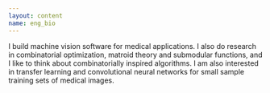 ```yaml
---
layout: content
name: eng_bio
---
```

I build machine vision software for medical applications. I also do research in combinatorial optimization, matroid theory and submodular functions, and I like to think about combinatorially inspired algorithms.  I am also interested in transfer learning and convolutional neural networks for small sample training sets of medical images.
